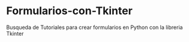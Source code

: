 # Formularios-con-Tkinter
Busqueda de Tutoriales para crear formularios en Python con la libreria Tkinter
